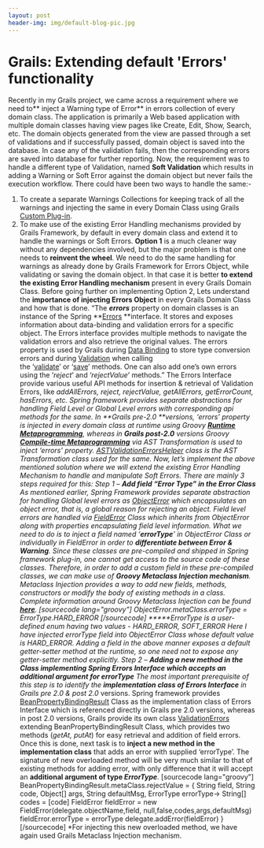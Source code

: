 ```yaml
---
layout: post
header-img: img/default-blog-pic.jpg
---
```


# Grails: Extending default 'Errors' functionality

Recently in my Grails project, we came across a requirement where we need to** inject a Warning type of Error** in errors collection of every domain class. The application is primarily a Web based application with multiple domain classes having view pages like Create, Edit, Show, Search, etc. The domain objects generated from the view are passed through a set of validations and if successfully passed, domain object is saved into the database. In case any of the validation fails, then the corresponding errors are saved into database for further reporting. Now, the requirement was to handle a different type of Validation, named **Soft Validation** which results in adding a Warning or Soft Error against the domain object but never fails the execution workflow. There could have been two ways to handle the same:- 

  1. To create a separate Warnings Collections for keeping track of all the warnings and injecting the same in every Domain Class using Grails [Custom Plug-in](http://www.ibm.com/developerworks/java/library/j-grails09159/index.html).
  2. To make use of the existing Error Handling mechanisms provided by Grails Framework, by default in every domain class and extend it to handle the warnings or Soft Errors.
**Option 1** is a much cleaner way without any dependencies involved, but the major problem is that one needs to **reinvent the wheel**. We need to do the same handling for warnings as already done by Grails Framework for Errors Object, while validating or saving the domain object. In that case it is better **to extend the existing Error Handling mechanism** present in every Grails Domain Class.  Before going further on implementing Option 2, Lets understand the **importance of injecting Errors Object** in every Grails Domain Class and how that is done. “The **_errors_** property on domain classes is an instance of the Spring **[Errors](http://static.springsource.org/spring/docs/3.0.x/javadoc-api/org/springframework/validation/Errors.html) **interface. It stores and exposes information about data-binding and validation errors for a specific object. The Errors interface provides multiple methods to navigate the validation errors and also retrieve the original values. The errors property is used by Grails during [Data Binding](http://grails.org/doc/latest/guide/single.html#dataBinding) to store type conversion errors and during [Validation](http://grails.org/doc/latest/guide/single.html#validation) when calling the ‘[validate](http://grails.org/doc/latest/ref/Domain%20Classes/validate.html)’ or ‘[save](http://grails.org/doc/latest/ref/Domain%20Classes/save.html)’ methods. One can also add one’s own errors using the ‘_reject_’ and ‘_rejectValue_’ methods.” The Errors Interface provide various useful API methods for insertion & retrieval of Validation Errors, like _addAllErrors, reject, rejectValue, getAllErrors, getErrorCount, hasErrors, etc. _Spring framework provides separate abstractions for handling Field Level or Global Level_ _errors with corresponding api methods for the same. In **Grails pre-2.0 **versions, ‘errors’ property is injected in every domain class at runtime using Groovy **[Runtime Metaprogramming](http://groovy.codehaus.org/Dynamic+Groovy)**, whereas in **Grails post-2.0** versions Groovy **[Compile-time Metaprogramming](http://groovy.codehaus.org/Compile-time+Metaprogramming+-+AST+Transformations)** via AST Transformation is used to inject ‘errors’ property. [ASTValidationErrorsHelper](http://grails.org/doc/2.0.4/api/org/codehaus/groovy/grails/compiler/injection/ASTValidationErrorsHelper.html) class is the AST Transformation class used for the same. Now, let’s _implement the above mentioned solution_ where we will extend the existing Error Handling Mechanism to handle and manipulate Soft Errors. There are mainly 3 steps required for this: Step 1 – **Add field “Error Type” in the Error Class** As mentioned earlier, Spring Framework provides separate abstraction for handling Global level errors as [ObjectError](http://static.springsource.org/spring/docs/3.0.x/javadoc-api/org/springframework/validation/ObjectError.html) which encapsulates an object error, that is, a global reason for rejecting an object. Field level errors are handled via [FieldError](http://static.springsource.org/spring/docs/3.0.x/javadoc-api/org/springframework/validation/FieldError.html) Class which inherits from ObjectError along with properties encapsulating field level information. What we need to do is to inject a field named ‘**errorType**’ in ObjectError Class or individually in FieldError in order to **differentiate between Error & Warning**. Since these classes are pre-compiled and shipped in Spring framework plug-in, one cannot get access to the source code of these classes. Therefore, in order to add a custom field in these pre-compiled classes, we can make use of **Groovy Metaclass Injection mechanism**. Metaclass Injection provides a way to add new fields, methods, constructors or modify the body of existing methods in a class. Complete information around Groovy Metaclass Injection can be found **[here](http://groovy.codehaus.org/JN3525-MetaClasses)**. [sourcecode lang="groovy"] ObjectError.metaClass.errorType = ErrorType.HARD_ERROR [/sourcecode] *****ErrorType is a user-defined enum having two values - HARD_ERROR, SOFT_ERROR Here I have injected errorType field into ObjectError Class whose default value is HARD_ERROR. Adding a field in the above manner exposes a default getter-setter method at the runtime, so one need not to expose any getter-setter method explicitly. Step 2 – **Adding a new method in the Class implementing Spring Errors Interface which accepts an additional argument for errorType** The most important prerequisite of this step is to_ identify the **implementation class of Errors Interface** in Grails pre 2.0 & post 2.0_ versions. Spring framework provides [BeanPropertyBindingResult](http://static.springsource.org/spring/docs/3.0.x/javadoc-api/org/springframework/validation/BeanPropertyBindingResult.html) Class as the implementation class of Errors Interface which is referenced directly in Grails pre 2.0 versions, whereas in post 2.0 versions, Grails provide its own class [ValidationErrors](http://grails.org/doc/latest/api/grails/validation/ValidationErrors.html) extending BeanPropertyBindingResult Class, which provides two methods (_getAt, putAt_) for easy retrieval and addition of field errors. Once this is done, next task is to **inject a new method in the implementation class** that adds an error with supplied ‘errorType’. The signature of new overloaded method will be very much similar to that of existing methods for adding error, with only difference that it will accept an **additional argument of type _ErrorType_**. [sourcecode lang="groovy"] BeanPropertyBindingResult.metaClass.rejectValue = { String field, String code, Object[] args, String defaultMsg, ErrorType errorType-> String[] codes = [code] FieldError fieldError = new FieldError(delegate.objectName,field, null,false,codes,args,defaultMsg) fieldError.errorType = errorType delegate.addError(fieldError) } [/sourcecode] *For injecting this new overloaded method, we have again used Grails Metaclass Injection mechanism.